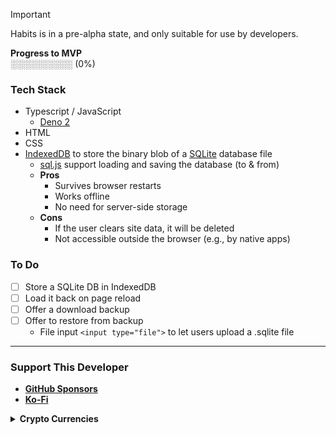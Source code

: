 > [!IMPORTANT]
> Habits is in a pre-alpha state, and only suitable for use by developers.
> 
> **Progress to MVP**  
> ░░░░░░░░░░ (0%) <!--█-->

<!--[**Kanban Board**]()--> <!-- TODO: Copy GitHub project (LiberaDebt) & replace. -->

### Tech Stack
* Typescript / JavaScript
  * [Deno 2](https://github.com/denoland/deno?tab=readme-ov-file)
* HTML
* CSS
* [IndexedDB](https://github.com/w3c/IndexedDB) to store the binary blob of a [SQLite](https://github.com/sqlite/sqlite) database file
  * [sql.js](https://github.com/sql-js/sql.js) support loading and saving the database (to & from)
  * **Pros**
    * Survives browser restarts
    * Works offline
    * No need for server-side storage
  * **Cons**
    * If the user clears site data, it will be deleted
    * Not accessible outside the browser (e.g., by native apps)

### To Do
* [ ] Store a SQLite DB in IndexedDB
* [ ] Load it back on page reload
* [ ] Offer a download backup
* [ ] Offer to restore from backup
  * File input `<input type="file">` to let users upload a .sqlite file

---

### Support This Developer
* [**GitHub Sponsors**](https://github.com/sponsors/nomadicGopher)
* [**Ko-Fi**](https://ko-fi.com/nomadicGopher)

<details>
  <summary><b>Crypto Currencies</b></summary>
  <ul>
    <li><b>ETH</b>: 0x7531d86D5Dbda398369ec43205F102e79B3c647A</li>
    <li><b>BTC</b>: bc1qtkuzp85vph7y37rqjlznuta293qsay07cgg90s</li>
    <li><b>LTC</b>: ltc1q9pquzquaj6peplygqdrcxxvcnd5fcud7x80lh8</li>
    <li><b>DOGE</b>: DNQ3GHBVEcNpzXNeB7B4sPqd7L1GhUpMg3</li>
    <li><b>SOL</b>: EQ6QwibvKZsazjvQGJk6fsGW4BQSDS1Zs6Dj79HfVvME</li>
  </ul>
</details>
